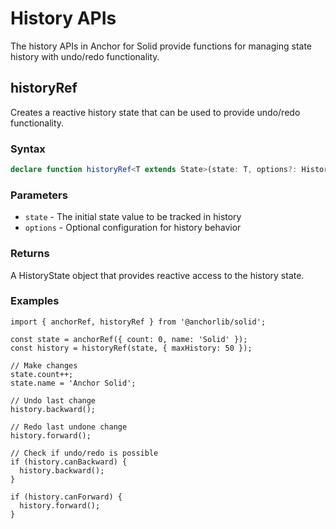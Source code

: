 # History APIs

The history APIs in Anchor for Solid provide functions for managing state history with undo/redo functionality.

## historyRef

Creates a reactive history state that can be used to provide undo/redo functionality.

### Syntax

```ts
declare function historyRef<T extends State>(state: T, options?: HistoryOptions): HistoryState;
```

### Parameters

- `state` - The initial state value to be tracked in history
- `options` - Optional configuration for history behavior

### Returns

A HistoryState object that provides reactive access to the history state.

### Examples

```tsx
import { anchorRef, historyRef } from '@anchorlib/solid';

const state = anchorRef({ count: 0, name: 'Solid' });
const history = historyRef(state, { maxHistory: 50 });

// Make changes
state.count++;
state.name = 'Anchor Solid';

// Undo last change
history.backward();

// Redo last undone change
history.forward();

// Check if undo/redo is possible
if (history.canBackward) {
  history.backward();
}

if (history.canForward) {
  history.forward();
}
```
